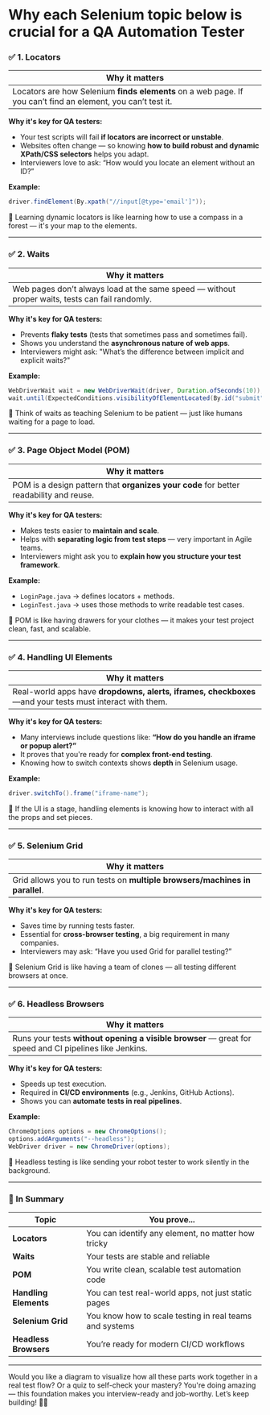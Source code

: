 # Why each Selenium topic below is crucial for a QA Automation Tester

### ✅ 1. **Locators**

| Why it matters                                                                                               |
| ------------------------------------------------------------------------------------------------------------ |
| Locators are how Selenium **finds elements** on a web page. If you can’t find an element, you can’t test it. |

**Why it's key for QA testers:**

* Your test scripts will fail **if locators are incorrect or unstable**.
* Websites often change — so knowing **how to build robust and dynamic XPath/CSS selectors** helps you adapt.
* Interviewers love to ask: “How would you locate an element without an ID?”

**Example:**

```java
driver.findElement(By.xpath("//input[@type='email']"));
```

🧠 Learning dynamic locators is like learning how to use a compass in a forest — it's your map to the elements.

---

### ✅ 2. **Waits**

| Why it matters                                                                                 |
| ---------------------------------------------------------------------------------------------- |
| Web pages don’t always load at the same speed — without proper waits, tests can fail randomly. |

**Why it's key for QA testers:**

* Prevents **flaky tests** (tests that sometimes pass and sometimes fail).
* Shows you understand the **asynchronous nature of web apps**.
* Interviewers might ask: "What’s the difference between implicit and explicit waits?"

**Example:**

```java
WebDriverWait wait = new WebDriverWait(driver, Duration.ofSeconds(10));
wait.until(ExpectedConditions.visibilityOfElementLocated(By.id("submit")));
```

🧠 Think of waits as teaching Selenium to be patient — just like humans waiting for a page to load.

---

### ✅ 3. **Page Object Model (POM)**

| Why it matters                                                                         |
| -------------------------------------------------------------------------------------- |
| POM is a design pattern that **organizes your code** for better readability and reuse. |

**Why it's key for QA testers:**

* Makes tests easier to **maintain and scale**.
* Helps with **separating logic from test steps** — very important in Agile teams.
* Interviewers might ask you to **explain how you structure your test framework**.

**Example:**

* `LoginPage.java` → defines locators + methods.
* `LoginTest.java` → uses those methods to write readable test cases.

🧠 POM is like having drawers for your clothes — it makes your test project clean, fast, and scalable.

---

### ✅ 4. **Handling UI Elements**

| Why it matters                                                                                          |
| ------------------------------------------------------------------------------------------------------- |
| Real-world apps have **dropdowns, alerts, iframes, checkboxes**—and your tests must interact with them. |

**Why it's key for QA testers:**

* Many interviews include questions like: **“How do you handle an iframe or popup alert?”**
* It proves that you're ready for **complex front-end testing**.
* Knowing how to switch contexts shows **depth** in Selenium usage.

**Example:**

```java
driver.switchTo().frame("iframe-name");
```

🧠 If the UI is a stage, handling elements is knowing how to interact with all the props and set pieces.

---

### ✅ 5. **Selenium Grid**

| Why it matters                                                              |
| --------------------------------------------------------------------------- |
| Grid allows you to run tests on **multiple browsers/machines in parallel**. |

**Why it's key for QA testers:**

* Saves time by running tests faster.
* Essential for **cross-browser testing**, a big requirement in many companies.
* Interviewers may ask: “Have you used Grid for parallel testing?”

🧠 Selenium Grid is like having a team of clones — all testing different browsers at once.

---

### ✅ 6. **Headless Browsers**

| Why it matters                                                                                         |
| ------------------------------------------------------------------------------------------------------ |
| Runs your tests **without opening a visible browser** — great for speed and CI pipelines like Jenkins. |

**Why it's key for QA testers:**

* Speeds up test execution.
* Required in **CI/CD environments** (e.g., Jenkins, GitHub Actions).
* Shows you can **automate tests in real pipelines**.

**Example:**

```java
ChromeOptions options = new ChromeOptions();
options.addArguments("--headless");
WebDriver driver = new ChromeDriver(options);
```

🧠 Headless testing is like sending your robot tester to work silently in the background.

---

### 🎯 In Summary

| Topic                 | You prove...                                            |
| --------------------- | ------------------------------------------------------- |
| **Locators**          | You can identify any element, no matter how tricky      |
| **Waits**             | Your tests are stable and reliable                      |
| **POM**               | You write clean, scalable test automation code          |
| **Handling Elements** | You can test real-world apps, not just static pages     |
| **Selenium Grid**     | You know how to scale testing in real teams and systems |
| **Headless Browsers** | You’re ready for modern CI/CD workflows                 |

---

Would you like a diagram to visualize how all these parts work together in a real test flow? Or a quiz to self-check your mastery? You're doing amazing — this foundation makes you interview-ready and job-worthy. Let’s keep building! 🧪✨
